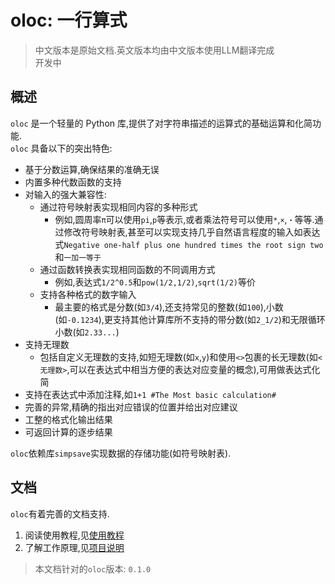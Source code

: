 # oloc: 一行算式  

> 中文版本是原始文档.英文版本均由中文版本使用LLM翻译完成  
> 开发中  

## 概述

`oloc` 是一个轻量的 Python 库,提供了对字符串描述的运算式的基础运算和化简功能.  
`oloc` 具备以下的突出特色:  

- 基于分数运算,确保结果的准确无误  
- 内置多种代数函数的支持  
- 对输入的强大兼容性:  
    - 通过符号映射表实现相同内容的多种形式  
      - 例如,圆周率`π`可以使用`pi`,`p`等表示,或者乘法符号可以使用`*`,`×`,`・`等等.通过修改符号映射表,甚至可以实现支持几乎自然语言程度的输入如表达式`Negative one-half plus one hundred times the root sign two`和`一加一等于`  
    - 通过函数转换表实现相同函数的不同调用方式  
      - 例如,表达式`1/2^0.5`和`pow(1/2,1/2)`,`sqrt(1/2)`等价  
    - 支持各种格式的数字输入  
      - 最主要的格式是分数(如`3/4`),还支持常见的整数(如`100`),小数(如`-0.1234`),更支持其他计算库所不支持的带分数(如`2_1/2`)和无限循环小数(如`2.33...`)  
- 支持无理数  
  - 包括自定义无理数的支持,如短无理数(如`x`,`y`)和使用`<>`包裹的长无理数(如`<无理数>`,可以在表达式中相当方便的表达对应变量的概念),可用做表达式化简  
- 支持在表达式中添加注释,如`1+1 #The Most basic calculation#`    
- 完善的异常,精确的指出对应错误的位置并给出对应建议  
- 工整的格式化输出结果  
- 可返回计算的逐步结果  

`oloc`依赖库`simpsave`实现数据的存储功能(如符号映射表).  

## 文档  

`oloc`有着完善的文档支持.  

1. 阅读使用教程,见[使用教程](使用教程/使用教程目录.md)  
2. 了解工作原理,见[项目说明](项目说明/项目说明目录.md)

> 本文档针对的`oloc`版本: `0.1.0`  
